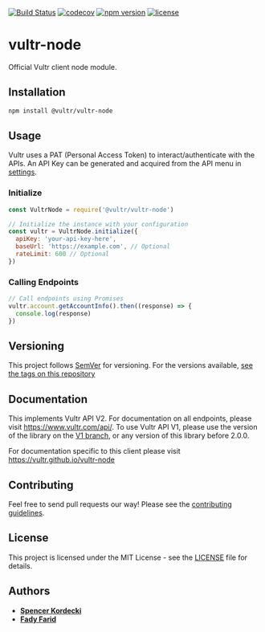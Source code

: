 [![Build Status](https://github.com/vultr/vultr-node/actions/workflows/release.yml/badge.svg?branch=master)](https://github.com/vultr/vultr-node/actions/workflows/release.yml)
[![codecov](https://codecov.io/gh/vultr/vultr-node/branch/master/graph/badge.svg)](https://codecov.io/gh/vultr/vultr-node)
[![npm version](https://badge.fury.io/js/%40vultr%2Fvultr-node.svg)](https://badge.fury.io/js/%40vultr%2Fvultr-node)
[![license](https://img.shields.io/github/license/vultr/vultr-node)](https://github.com/vultr/vultr-node/blob/master/LICENSE.md)

# vultr-node

Official Vultr client node module.

## Installation

```sh
npm install @vultr/vultr-node
```

## Usage

Vultr uses a PAT (Personal Access Token) to interact/authenticate with the APIs. An API Key can be generated and acquired from the API menu in [settings](https://my.vultr.com/settings/#settingsapi).

### Initialize

```js
const VultrNode = require('@vultr/vultr-node')

// Initialize the instance with your configuration
const vultr = VultrNode.initialize({
  apiKey: 'your-api-key-here',
  baseUrl: 'https://example.com', // Optional
  rateLimit: 600 // Optional
})
```

### Calling Endpoints

```js
// Call endpoints using Promises
vultr.account.getAccountInfo().then((response) => {
  console.log(response)
})
```

## Versioning

This project follows [SemVer](https://semver.org/) for versioning. For the versions available, [see the tags on this repository](https://github.com/vultr/vultr-node/releases)

## Documentation

This implements Vultr API V2. For documentation on all endpoints, please visit https://www.vultr.com/api/. To use Vultr API V1, please use the version of the library on the [V1 branch](https://github.com/vultr/vultr-node/tree/v1), or any version of this library before 2.0.0.

For documentation specific to this client please visit https://vultr.github.io/vultr-node

## Contributing

Feel free to send pull requests our way! Please see the [contributing guidelines](CONTRIBUTING.md).

## License

This project is licensed under the MIT License - see the [LICENSE](LICENSE.md) file for details.

## Authors

- [**Spencer Kordecki**](https://github.com/spencerkordecki)
- [**Fady Farid**](https://github.com/afady)
